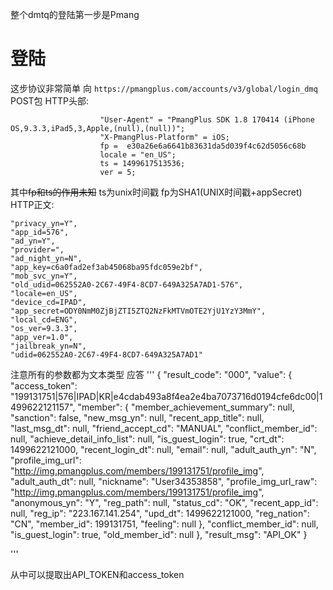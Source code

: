 整个dmtq的登陆第一步是Pmang

# 登陆


这步协议非常简单
向 `https://pmangplus.com/accounts/v3/global/login_dmq` POST包
HTTP头部:
```
	                "User-Agent" = "PmangPlus SDK 1.8 170414 (iPhone OS,9.3.3,iPad5,3,Apple,(null),(null))";
	                "X-PmangPlus-Platform" = iOS;
	                fp =  e30a26e6a6641b83631da5d039f4c62d5056c68b
	                locale = "en_US";
	                ts = 1499617513536;
	                ver = 5;
```
其中~~fp和ts的作用未知~~
ts为unix时间戳
fp为SHA1(UNIX时间戳+appSecret)
HTTP正文:
```
"privacy_yn=Y",
"app_id=576",
"ad_yn=Y",
"provider=",
"ad_night_yn=N",
"app_key=c6a0fad2ef3ab45068ba95fdc059e2bf",
"mob_svc_yn=Y",
"old_udid=062552A0-2C67-49F4-8CD7-649A325A7AD1-576",
"locale=en_US",
"device_cd=IPAD",
"app_secret=ODY0NmM0ZjBjZTI5ZTQ2NzFkMTVmOTE2YjU1YzY3MmY",
"local_cd=ENG",
"os_ver=9.3.3",
"app_ver=1.0",
"jailbreak_yn=N",
"udid=062552A0-2C67-49F4-8CD7-649A325A7AD1"
```

注意所有的参数都为文本类型
应答
'''
{
	"result_code": "000",
	"value": {
		"access_token": "199131751|576|IPAD|KR|e4cdab493a8f4ea2e4ba7073716d0194cfe6dc00|1499622121157",
		"member": {
			"member_achievement_summary": null,
			"sanction": false,
			"new_msg_yn": null,
			"recent_app_title": null,
			"last_msg_dt": null,
			"friend_accept_cd": "MANUAL",
			"conflict_member_id": null,
			"achieve_detail_info_list": null,
			"is_guest_login": true,
			"crt_dt": 1499622121000,
			"recent_login_dt": null,
			"email": null,
			"adult_auth_yn": "N",
			"profile_img_url": "http://img.pmangplus.com/members/199131751/profile_img",
			"adult_auth_dt": null,
			"nickname": "User34353858",
			"profile_img_url_raw": "http://img.pmangplus.com/members/199131751/profile_img",
			"anonymous_yn": "Y",
			"reg_path": null,
			"status_cd": "OK",
			"recent_app_id": null,
			"reg_ip": "223.167.141.254",
			"upd_dt": 1499622121000,
			"reg_nation": "CN",
			"member_id": 199131751,
			"feeling": null
		},
		"conflict_member_id": null,
		"is_guest_login": true,
		"old_member_id": null
	},
	"result_msg": "API_OK"
}

'''

从中可以提取出API_TOKEN和access_token
